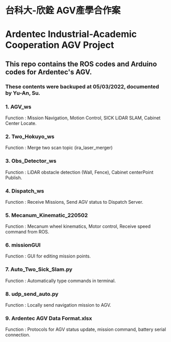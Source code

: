 # 台科大-欣銓 AGV產學合作案
# Ardentec Industrial-Academic Cooperation AGV Project

## This repo contains the ROS codes and Arduino codes for Ardentec's AGV.
### These contents were backuped at 05/03/2022, documented by Yu-An, Su.

### 1. AGV_ws
Function : Mission Navigation, Motion Control, SICK LiDAR SLAM, Cabinet Center Locate.
### 2. Two_Hokuyo_ws
Function : Merge two scan topic (ira_laser_merger)
### 3. Obs_Detector_ws
Function : LiDAR obstacle detection (Wall, Fence), Cabinet centerPoint Publish.
### 4. Dispatch_ws
Function : Receive Missions, Send AGV status to Dispatch Server.
### 5. Mecanum_Kinematic_220502
Function : Mecanum wheel kinematics, Motor control, Receive speed command from ROS.
### 6. missionGUI
Function : GUI for editing mission points.
### 7. Auto_Two_Sick_Slam.py
Function : Automatically type commands in terminal.
### 8. udp_send_auto.py
Function : Locally send navigation mission to AGV.
### 9. Ardentec AGV Data Format.xlsx
Function : Protocols for AGV status update, mission command, battery serial connection.
